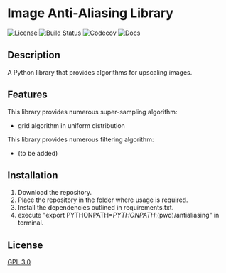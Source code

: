 # Image Anti-Aliasing Library
[![License](https://img.shields.io/github/license/shengtanmao/image-anti-aliasing)](http://www.gnu.org/licenses/gpl-3.0.en.html)
[![Build Status](https://travis-ci.org/shengtanmao/image-anti-aliasing.svg?branch=master)](https://travis-ci.org/shengtanmao/image-anti-aliasing)
[![Codecov](https://img.shields.io/codecov/c/gh/shengtanmao/image-anti-aliasing)](https://codecov.io/gh/shengtanmao/image-anti-aliasing)
[![Docs](https://img.shields.io/readthedocs/image-anti-aliasing.svg)](https://image-anti-aliasing.readthedocs.io)

## Description
A Python library that provides algorithms for upscaling images.

## Features
This library provides numerous super-sampling algorithm:
  - grid algorithm in uniform distribution

This library provides numerous filtering algorithm:
  - (to be added)

## Installation
1. Download the repository.
2. Place the repository in the folder where usage is required.
3. Install the dependencies outlined in requirements.txt.
4. execute "export PYTHONPATH=$PYTHONPATH:$(pwd)/antialiasing" in terminal.

## License
[GPL 3.0](http://www.gnu.org/licenses/gpl-3.0.en.html)